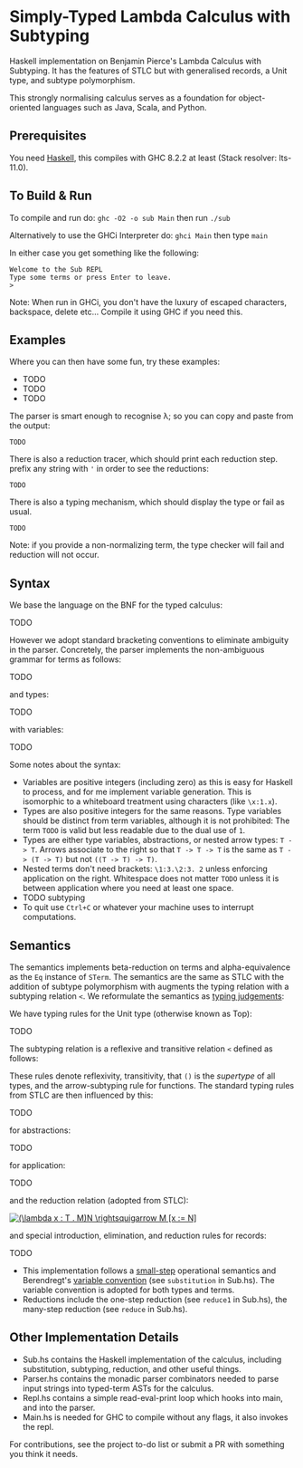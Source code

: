 # Simply-Typed Lambda Calculus with Subtyping
Haskell implementation on Benjamin Pierce's Lambda Calculus with Subtyping. It has the features of STLC but with generalised records, a Unit type, and subtype polymorphism.

This strongly normalising calculus serves as a foundation for object-oriented  languages such as Java, Scala, and Python.

## Prerequisites
You need [Haskell](https://www.haskell.org/), this compiles with GHC 8.2.2 at least (Stack resolver: lts-11.0).

## To Build & Run

To compile and run do:
`ghc -O2 -o sub Main`
then run `./sub`

Alternatively to use the GHCi Interpreter do:
`ghci Main`
then type `main`

In either case you get something like the following:
```
Welcome to the Sub REPL
Type some terms or press Enter to leave.
>
```

Note: When run in GHCi, you don't have the luxury of escaped characters, backspace, delete etc...
Compile it using GHC if you need this.

## Examples 
Where you can then have some fun, try these examples:
- TODO
- TODO
- TODO 

The parser is smart enough to recognise λ; so you can copy and paste from the output:
```
TODO
```

There is also a reduction tracer, which should print each reduction step. prefix any string with `'` in order to see the reductions:
```
TODO
```
There is also a typing mechanism, which should display the type or fail as usual.
```
TODO
```

Note: if you provide a non-normalizing term, the type checker will fail and reduction will not occur.

## Syntax 

We base the language on the BNF for the typed calculus:

TODO

However we adopt standard bracketing conventions to eliminate ambiguity in the parser. Concretely, the parser implements the non-ambiguous grammar for terms as follows:

TODO 

and types:

TODO

with variables:

TODO

Some notes about the syntax:

- Variables are positive integers (including zero) as this is easy for Haskell to process, and for me implement variable generation. This is isomorphic to a whiteboard treatment using characters (like `\x:1.x`).
- Types are also positive integers for the same reasons. Type variables should be distinct from term variables, although it is not prohibited: The term `TODO` is valid but less readable due to the dual use of `1`.
- Types are either type variables, abstractions, or nested arrow types: `T -> T`. Arrows associate to the right so that `T -> T -> T` is the same as `T -> (T -> T)` but not `((T -> T) -> T)`. 
- Nested terms don't need brackets: `\1:3.\2:3. 2` unless enforcing application on the right. Whitespace does not matter `TODO` unless it is between application where you need at least one space.
- TODO subtyping
- To quit use `Ctrl+C` or whatever your machine uses to interrupt computations.

## Semantics

The semantics implements beta-reduction on terms and alpha-equivalence as the `Eq` instance of `STerm`. The semantics are the same as STLC with the addition of subtype polymorphism with augments the typing relation with a subtyping relation `<`. We reformulate the semantics as [typing judgements](https://existentialtype.wordpress.com/2011/03/27/the-holy-trinity/):

We have typing rules for the Unit type (otherwise known as Top):

TODO

The subtyping relation is a reflexive and transitive relation `<` defined as follows:

These rules denote reflexivity, transitivity, that `()` is the _supertype_ of all types, and the arrow-subtyping rule for functions. The standard typing rules from STLC are then influenced by this:

TODO

for abstractions:

TODO

for application:

TODO

and the reduction relation (adopted from STLC):

<a href="https://www.codecogs.com/eqnedit.php?latex=(\lambda&space;x&space;:&space;T&space;.&space;M)N&space;\rightsquigarrow&space;M&space;[x&space;:=&space;N]" target="_blank"><img src="https://latex.codecogs.com/gif.latex?(\lambda&space;x&space;:&space;T&space;.&space;M)N&space;\rightsquigarrow&space;M&space;[x&space;:=&space;N]" title="(\lambda x : T . M)N \rightsquigarrow M [x := N]" /></a>

and special introduction, elimination, and reduction rules for records:

TODO

- This implementation follows a [small-step](https://cs.stackexchange.com/questions/43294/difference-between-small-and-big-step-operational-semantics) operational semantics and Berendregt's [variable convention](https://cs.stackexchange.com/questions/69323/barendregts-variable-convention-what-does-it-mean) (see `substitution` in Sub.hs). The variable convention is adopted for both types and terms.
- Reductions include the one-step reduction (see `reduce1` in Sub.hs), the many-step reduction (see `reduce` in Sub.hs). 

## Other Implementation Details
- Sub.hs contains the Haskell implementation of the calculus, including substitution, subtyping, reduction, and other useful things.
- Parser.hs contains the monadic parser combinators needed to parse input strings into typed-term ASTs for the calculus.
- Repl.hs contains a simple read-eval-print loop which hooks into main, and into the parser.
- Main.hs is needed for GHC to compile without any flags, it also invokes the repl.

For contributions, see the project to-do list or submit a PR with something you think it needs.


